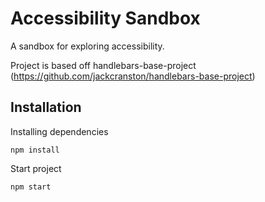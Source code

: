 # Accessibility Sandbox

A sandbox for exploring accessibility.

Project is based off handlebars-base-project (https://github.com/jackcranston/handlebars-base-project)

## Installation

Installing dependencies

`npm install`

Start project

`npm start`
